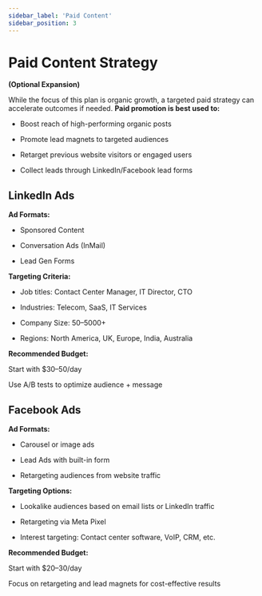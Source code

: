 ```yaml
---
sidebar_label: 'Paid Content'
sidebar_position: 3
---
```


# Paid Content Strategy 
**(Optional Expansion)**

While the focus of this plan is organic growth, a targeted paid strategy can accelerate outcomes if needed. **Paid promotion is best used to:**

* Boost reach of high-performing organic posts

* Promote lead magnets to targeted audiences

* Retarget previous website visitors or engaged users

* Collect leads through LinkedIn/Facebook lead forms

## LinkedIn Ads

**Ad Formats:**

* Sponsored Content

* Conversation Ads (InMail)

* Lead Gen Forms

**Targeting Criteria:**

* Job titles: Contact Center Manager, IT Director, CTO

* Industries: Telecom, SaaS, IT Services

* Company Size: 50–5000+

* Regions: North America, UK, Europe, India, Australia

**Recommended Budget:**

Start with $30–50/day

Use A/B tests to optimize audience + message

## Facebook Ads

**Ad Formats:**

* Carousel or image ads

* Lead Ads with built-in form

* Retargeting audiences from website traffic

**Targeting Options:**

* Lookalike audiences based on email lists or LinkedIn traffic

* Retargeting via Meta Pixel

* Interest targeting: Contact center software, VoIP, CRM, etc.

**Recommended Budget:**

Start with $20–30/day

Focus on retargeting and lead magnets for cost-effective results